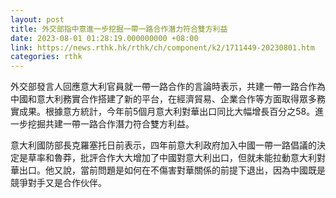 ```yaml
---
layout: post
title: 外交部指中意進一步挖掘一帶一路合作潛力符合雙方利益
date: 2023-08-01 01:28:19.000000000 +08:00
link: https://news.rthk.hk/rthk/ch/component/k2/1711449-20230801.htm
categories: rthk
---
```


外交部發言人回應意大利官員就一帶一路合作的言論時表示，共建一帶一路合作為中國和意大利務實合作搭建了新的平台，在經濟貿易、企業合作等方面取得眾多務實成果。根據意方統計，今年前5個月意大利對華出口同比大幅增長百分之58。進一步挖掘共建一帶一路合作潛力符合雙方利益。

意大利國防部長克羅塞托日前表示，四年前意大利政府加入中國一帶一路倡議的決定是草率和魯莽，批評合作大大增加了中國對意大利出口，但就未能拉動意大利對華出口。他又說，當前問題是如何在不傷害對華關係的前提下退出，因為中國既是競爭對手又是合作伙伴。
